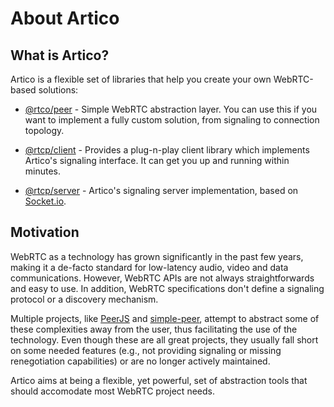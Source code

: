 # About Artico

## What is Artico?

Artico is a flexible set of libraries that help you create your own WebRTC-based solutions:

 - [@rtco/peer]() - Simple WebRTC abstraction layer. You can use this if you want to implement a fully custom solution, from signaling to connection topology.

 - [@rtcp/client]() - Provides a plug-n-play client library which implements Artico's signaling interface. It can get you up and running within minutes.

 - [@rtcp/server]() - Artico's signaling server implementation, based on [Socket.io]().

## Motivation

WebRTC as a technology has grown significantly in the past few years, making it a de-facto standard for low-latency audio, video and data communications.
However, WebRTC APIs are not always straightforwards and easy to use. In addition, WebRTC specifications don't define a signaling protocol or a discovery mechanism.

Multiple projects, like [PeerJS]() and [simple-peer](), attempt to abstract some of these complexities away from the user, thus facilitating the use of the technology.
Even though these are all great projects, they usually fall short on some needed features (e.g., not providing signaling or missing renegotiation capabilities) or are no longer actively maintained.

Artico aims at being a flexible, yet powerful, set of abstraction tools that should accomodate most WebRTC project needs.


